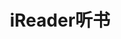 ---
description: 海量听书，基本无广告。
layout: post
results:
- primaryGenreName: Book
  version: '1.0.0'
  trackViewUrl: https://itunes.apple.com/cn/app/ireader-ting-shu/id688119840?mt=8&uo=4
  artworkUrl100: http://a994.phobos.apple.com/us/r30/Purple/v4/90/71/05/9071053f-0be8-d6cf-b120-21b56f7f15f1/mzl.vctuxifi.png
  artworkUrl60: http://a851.phobos.apple.com/us/r30/Purple6/v4/55/57/20/5557206e-160f-fcd3-23e4-f4eab2b01e30/iPhoneAppIcon.png
  userRatingCountForCurrentVersion: 350
  sellerName: Hengyu Wang
  supportedDevices:
  - iPadMini
  - iPad3G
  - iPhone5s
  - iPhone5c
  - iPadThirdGen4G
  - iPhone5
  - iPadWifi
  - iPodTouchourthGen
  - iPodTouchFifthGen
  - iPad2Wifi
  - iPadFourthGen4G
  - iPodTouchThirdGen
  - iPad23G
  - iPadFourthGen
  - iPadMini4G
  - iPhone-3GS
  - iPhone4S
  - iPadThirdGen
  - iPhone4
  genres:
  - 图书
  - 音乐
  trackName: iReader听书
  description: "iReader家族又添新成员啦！iReader听书 for iOS 1.0 震撼发布，全方位打造史上最强力听书神器：海量正版、完全免费、超省流量、无限量下载、无广告、无插件、无VIP、无延迟！广大听友的最佳选择！\n畅销小说、百家讲坛、郭德纲相声、名家评书、少儿读物……多达26种分类的海量高品质作品集你所需，同时拥有专业的更新团队保持极速更新，即刻开启你的听书盛宴！\n\n◆
    功能特点 ◆\n1、既可在线收听，亦能离线下载，方便又节省流量；\n2、强大的下载功能，且不限制每天下载数量，还支持全本下载、批量下载、多任务下载、断点续传；\n3、独创高级播放模式，快进/快退、上一首/下一首等常用操作一触即达；\n4、方便的书架功能，不论是在线播放还是本地播放，都能在书架中找到，并且能记住准确位置，下次直接连续播放；
    \n5、贴心的更新通知，当有关注的作品更新时会通知，从此不再错过更新；\n6、通知栏播放控制、桌面Widget播放控制，随时方便快捷的操控听书进度；\n7、睡眠定时、定集停止、完毕后退出，贴心细节功能，努力给您最好的体验；\n8、支持线控，播放/暂停一键切换，还可将线控音量键设为快进快退，路上听书必备；
    \n9、强大的本地播放能力，浏览本地MP3文件的时候，会自动按自然顺序排序，避免顺序错乱，导致您不能连续播放；\n\n◆ 内容简介 ◆\n1、出版实体：步步惊心、金陵十三钗、推拿、藏獒、裸婚、杜拉拉升职记、金瓶梅、刑警罗飞……\n2、网络原创：盗墓笔记、鬼吹灯、星辰变、总裁的替身前妻、极品家丁、史上第一混乱、茅山后裔……\n3、相声：郭德纲、于谦、刘宝瑞、马季、李金斗、徐德亮、何云伟、李菁……\n4、评书：单田芳、袁阔成、连丽如、田连元、刘兰芳、王玥波、孙一、王传林……\n5、儿童读物：格林童话、成语寓言故事、唐诗300首、宋词300首、一千零一夜、安徒生童话、格林兄弟童话……\n仍在以每天数十部作品的速度增加ing！\n\n◆
    用户评价 ◆\n“全是正版，还全免费，业界良心啊！”——by 屌丝不哭\n“高品质很爽！音质配乐都一流！”——by Cosing\n“软件设计的还挺有新意，操作很方便~”——by
    无耻之徒\n“睡不着的时候就靠你了~唉~”by tina\n“尼玛地铁挤死了！没法看！还好有听！”——by 三流艺术家\n“终于从每天睡前给小祖宗讲故事中解脱了！希望多增加儿童读物！”——by
    过早当妈\n“电台全是广告！好不容易碰巧播到了相声没听一会就结束了！现在无所谓了！哈哈哈哈”——by TaxiGod\n\n◆ 联系我们 ◆\n网站：http://ting.ireader.com/\nQQ群：305153866\n新浪微博：http://weibo.com/3603348783\n腾讯微博：http://1.t.qq.com/iReadertingshu\n客服电话：4008813311"
  price: 0
  trackId: 688119840
  releaseDate: '2013-11-13T05:14:41Z'
  screenshotUrls:
  - http://a4.mzstatic.com/us/r30/Purple4/v4/25/0c/86/250c8618-3186-f755-4ac1-c8d253fed403/screen1136x1136.jpeg
  - http://a3.mzstatic.com/us/r30/Purple/v4/54/1b/d7/541bd725-ed37-2e4f-212b-112f841f90ba/screen1136x1136.jpeg
  - http://a2.mzstatic.com/us/r30/Purple6/v4/20/10/f0/2010f00c-c3bd-cc99-a8a4-a6d2cd531651/screen1136x1136.jpeg
  - http://a5.mzstatic.com/us/r30/Purple4/v4/bc/31/b2/bc31b239-073a-5168-e034-d9c15453c8da/screen1136x1136.jpeg
  - http://a5.mzstatic.com/us/r30/Purple6/v4/b5/0d/34/b50d343b-5edb-663a-f84f-364d97e4b434/screen1136x1136.jpeg
  artistViewUrl: https://itunes.apple.com/cn/artist/hengyu-wang/id688119843?uo=4
  primaryGenreId: 6018
  userRatingCount: 350
  averageUserRatingForCurrentVersion: 5
  kind: software
  fileSizeBytes: '14709293'
  bundleId: com.wanghengyu.shanting
  trackContentRating: 4+
  artistName: Hengyu Wang
  trackCensoredName: iReader听书
  isGameCenterEnabled: false
  contentAdvisoryRating: 4+
  languageCodesISO2A:
  - EN
  - ZH
  averageUserRating: 5
  features: &a []
  wrapperType: software
  artworkUrl512: http://a994.phobos.apple.com/us/r30/Purple/v4/90/71/05/9071053f-0be8-d6cf-b120-21b56f7f15f1/mzl.vctuxifi.png
  formattedPrice: 免费
  artistId: 688119843
  genreIds:
  - '6018'
  - '6011'
  currency: CNY
  ipadScreenshotUrls: *a
category: 图书
tags: tag1
resultCount: 1
title: iReader听书

---